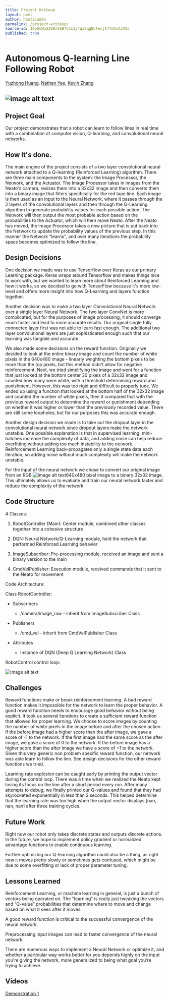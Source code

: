 ```yaml
---
title: Project Writeup
layout: post
author: hooticambo
permalink: /project-writeup/
source-id: 10pGuWpS3OHzSSB7CCsJy4qz2qgNLtecjF7tmhxA3XSs
published: true
---
```

# Autonomous Q-learning Line Following Robot

[Yuzhong Huang](https://github.com/YuzhongHuang), [Nathan Yee](https://github.com/NathanYee), [Kevin Zhang](https://github.com/kzhang8850)

## ![image alt text](/public/OsRMiLcfOSn13tNMyGPtw_img_0.jpg)

## Project Goal

Our project demonstrates that a robot can learn to follow lines in real time with a combination of computer vision, Q-learning, and convolutional neural networks.

## How it's done.

The main engine of the project consists of a two layer convolutional neural network attached to a Q-learning (Reinforced Learning) algorithm. There are three main components to the system: the Image Processor, the Network, and the Actuator. The Image Processor takes in images from the Neato's camera, resizes them into a 32x32 image and then converts them into a binary image that filters specifically for the red tape line. Each image is then used as an input to the Neural Network, where it passes through the 2 layers of the convolutional layers and then through the Q-Learning algorithm to generate probability values for each possible action. The Network will then output the most probable action based on the probabilities to the Actuator, which will then move Neato. After the Neato has moved, the Image Processor takes a new picture that  is put back into the Network to update the probability values of the previous step. In this manner the Network "learns", and over many iterations the probability space becomes optimized to follow the line.

## Design Decisions

One decision we made was to use Tensorflow over Keras as our primary Learning package. Keras wraps around Tensorflow and makes things nice to work with, but we wanted to learn more about Reinforced Learning and how it works, so we decided to go with TensorFlow because it's more low-level and offers more insight into how Q-Learning and layers function together.

Another decision was to make a two layer Convolutional Neural Network over a single layer Neural Network. The two layer ConvNet is more complicated, but for the purposes of image processing, it should converge much faster and lead to more accurate results. Our original single fully connected layer first was not able to learn fast enough. The additional two layer convolutional layers are just sophisticated enough such that our learning was tangible and accurate.

We also made some decisions on the reward function. Originally we decided to look at the entire binary image and count the number of white pixels in the 640x480 image - linearly weighting the bottom pixels to be more than the top pixels, but this method didn't allow for negative reinforcement. Next, we tried simplifying the image and went for a function that just looked at the bottom center 30 pixels of a 32x32 image and counted how many were white, with a threshold determining reward and punishment. However, this was too rigid and difficult to properly tune. We ended up using a function that looked at the bottom half of the 32x32 image and counted the number of white pixels, then it compared that with the previous reward output to determine the reward or punishment depending on whether it was higher or lower than the previously recorded value. There are still some loopholes, but for our purposes this was accurate enough.

Another design decision we made is to take out the dropout layer in the convolutional neural network since dropout layers make the network unstable. One possible explanation is that in supervised learning, mini-batches increase the complexity of data, and adding noise can help reduce overfitting without adding too much instability to the network. Reinforcement Learning back-propagates only a single state data each iteration, so adding noise without much complexity will make the network unstable. 

For the input of the neural network we chose to convert our original image from an RGB ![image alt text](/public/OsRMiLcfOSn13tNMyGPtw_img_1.png)640x480 pixel image to a binary 32x32 image. This ultimately allows us to evaluate and train our neural network faster and reduce the complexity of the network. 

## Code Structure

4 Classes:

1. RobotController (Main): Center module, combined other classes together into a cohesive structure

2. DQN: Neural Network/Q-Learning module, held the network that performed Reinforced Learning behavior

3. ImageSubscriber: Pre-processing module, received an image and sent a binary version to the main

4. CmdVelPublisher: Execution module, received commands that it sent to the Neato for movement

Code Architecture: 

Class RobotController:

* Subscribers

    * /camera/image_raw - inherit from ImageSubscriber Class

* Publishers

    * /cmd_vel - inherit from CmdVelPublisher Class

* Attributes

    * Instance of DQN (Deep Q Learning Network) Class

RobotControl control loop:

![image alt text](/public/OsRMiLcfOSn13tNMyGPtw_img_2.png)

## Challenges

Reward functions make or break reinforcement learning. A bad reward function makes it impossible for the network to learn the proper behavior. A good reward function needs to encourage good behavior without being explicit. It took us several iterations to create a sufficient reward function that allowed for proper learning.  We choose to score images by counting the number of white pixels in the image before and after the chosen action. If the before image had a higher score than the after image, we gave a score of -1 to the network. If the first image had the same score as the after image, we gave a score of 0 to the network. If the before image has a higher score than the after image we have a score of +1 to the network. Given this very generic non problem specific reward function, our network was able learn to follow the line. See design decisions for the other reward functions we tried.

Learning rate explosion can be caught early by printing the output vector during the control loop. There was a time when we realized the Neato kept losing its focus on the line after a short period every run. After many attempts to debug, we finally printed our Q-values and found that they had skyrocketed exponentially in less than 2 seconds. This helped determine that the learning rate was too high when the output vector displays [nan, nan, nan] after three training cycles.

## Future Work

Right now our robot only takes discrete states and outputs discrete actions. In the future, we hope to implement policy gradient or normalized advantage functions to enable continuous learning.

Further optimizing our Q-learning algorithm could also be a thing, as right now it moves pretty slowly or sometimes gets confused, which might be due to some overfitting or lack of proper parameter tuning.

## Lessons Learned

Reinforcement Learning, or machine learning in general, is just a bunch of vectors being operated on. The "learning" is really just tweaking the vectors and “Q-value” probabilities that determine where to move and change based on what it sees after it moves.

A good reward function is critical to the successful convergence of the neural network.

Preprocessing input images can lead to faster convergence of the neural network.

There are numerous ways to implement a Neural Network or optimize it, and whether a particular way works better for you depends highly on the input you're giving the network, more generalized to being what goal you’re trying to achieve.

## Videos

[Demonstration 1](https://www.youtube.com/watch?v=R__f9THwd-A&feature=youtu.be)


